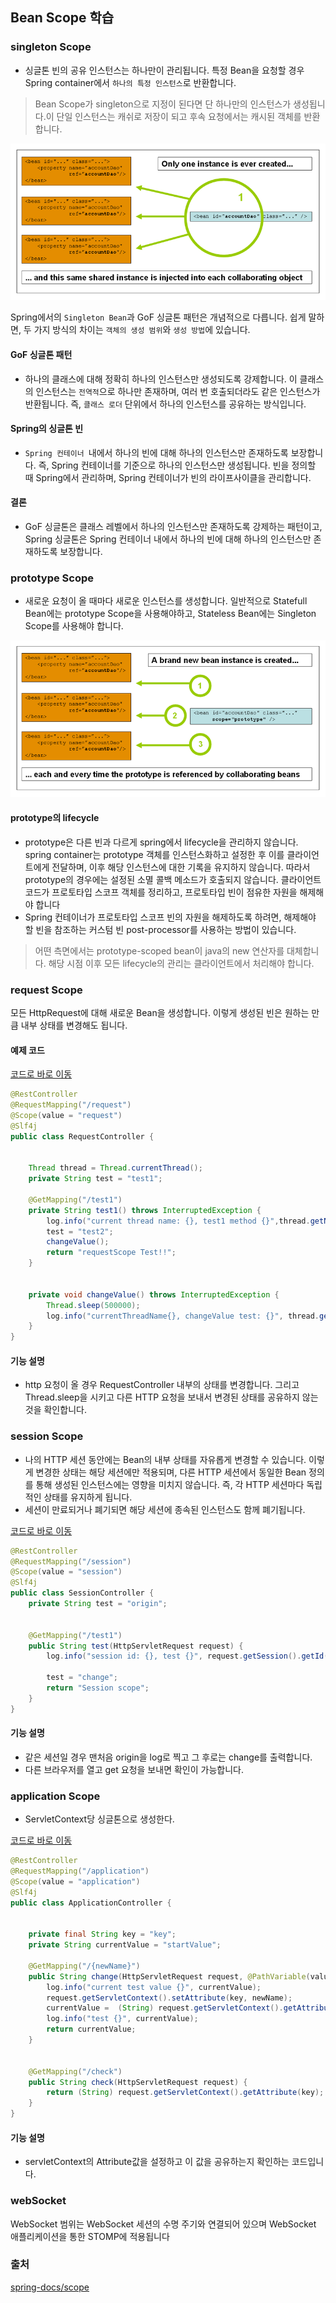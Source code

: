 ## Bean Scope 학습 
### singleton Scope
+ 싱글톤 빈의 공유 인스턴스는 하나만이 관리됩니다. 특정 Bean을 요청할 경우 Spring container에서 `하나의 특정 인스턴스`로 반환합니다.
>Bean Scope가 singleton으로 지정이 된다면 단 하나만의 인스턴스가 생성됩니다.이 단일 인스턴스는 캐쉬로 저장이 되고 후속 요청에서는 캐시된 객체를 반환합니다.

![img.png](img.png)

Spring에서의 `Singleton Bean`과 GoF 싱글톤 패턴은 개념적으로 다릅니다. 쉽게 말하면, 두 가지 방식의 차이는 `객체의 생성 범위`와 `생성 방법`에 있습니다.

#### GoF 싱글톤 패턴
+ 하나의 클래스에 대해 정확히 하나의 인스턴스만 생성되도록 강제합니다.
이 클래스의 인스턴스는 `전역적`으로 하나만 존재하며, 여러 번 호출되더라도 같은 인스턴스가 반환됩니다.
즉, `클래스 로더` 단위에서 하나의 인스턴스를 공유하는 방식입니다.


#### Spring의 싱글톤 빈
+ `Spring 컨테이너 `내에서 하나의 빈에 대해 하나의 인스턴스만 존재하도록 보장합니다. 즉, Spring 컨테이너를 기준으로 하나의 인스턴스만 생성됩니다.
빈을 정의할 때 Spring에서 관리하며, Spring 컨테이너가 빈의 라이프사이클을 관리합니다.


#### 결론
+ GoF 싱글톤은 클래스 레벨에서 하나의 인스턴스만 존재하도록 강제하는 패턴이고, Spring 싱글톤은 Spring 컨테이너 내에서 하나의 빈에 대해 하나의 인스턴스만 존재하도록 보장합니다.

### prototype Scope
+ 새로운 요청이 올 때마다 새로운 인스턴스를 생성합니다. 일반적으로 Statefull Bean에는 prototype Scope을 사용해야하고, Stateless Bean에는 Singleton Scope를 사용해야 합니다.


![img_1.png](img_1.png)
#### prototype의 lifecycle
+ prototype은 다른 빈과 다르게 spring에서 lifecycle을 관리하지 않습니다. spring container는 prototype 객체를 인스턴스화하고 설정한 후 이를 클라이언트에게 전달하며, 이후 해당 인스턴스에 대한 기록을 유지하지 않습니다. 따라서 prototype의 경우에는 설정된 소멸 콜백 메소드가 호출되지 않습니다. 클라이언트 코드가 프로토타입 스코프 객체를 정리하고, 프로토타입 빈이 점유한 자원을 해제해야 합니다
+ Spring 컨테이너가 프로토타입 스코프 빈의 자원을 해제하도록 하려면, 해제해야 할 빈을 참조하는 커스텀 빈 post-processor를 사용하는 방법이 있습니다.

> 어떤 측면에서는  prototype-scoped bean이 java의 new 연산자를 대체합니다. 해당 시점 이후 모든 lifecycle의 관리는 클라이언트에서 처리해야 합니다.


### request Scope
모든 HttpRequest에 대해 새로운 Bean을 생성합니다. 이렇게 생성된 빈은 원하는 만큼 내부 상태를 변경해도 됩니다. 


#### 예제 코드

[코드로 바로 이동](https://github.com/sea-of-fertility/BeanStudy/blob/3afe8e05b3f420f8587d1cdf2eb232aac1ee2f3b/src/main/java/com/example/beanstudy/controller/request/RequestController.java)
```java
@RestController
@RequestMapping("/request")
@Scope(value = "request")
@Slf4j
public class RequestController {


    Thread thread = Thread.currentThread();
    private String test = "test1";

    @GetMapping("/test1")
    private String test1() throws InterruptedException {
        log.info("current thread name: {}, test1 method {}",thread.getName(), test);
        test = "test2";
        changeValue();
        return "requestScope Test!!";
    }


    private void changeValue() throws InterruptedException {
        Thread.sleep(500000);
        log.info("currentThreadName{}, changeValue test: {}", thread.getName() ,test);
    }
}
```
#### 기능 설명
+ http 요청이 올 경우 RequestController 내부의 상태를 변경합니다. 그리고 Thread.sleep을 시키고 다른 HTTP 요청을 보내서 변경된 상태를 공유하지 않는 것을 확인합니다.

### session Scope
+ 나의 HTTP 세션 동안에는 Bean의 내부 상태를 자유롭게 변경할 수 있습니다. 이렇게 변경한 상태는 해당 세션에만 적용되며, 다른 HTTP 세션에서 동일한 Bean 정의를 통해 생성된 인스턴스에는 영향을 미치지 않습니다. 즉, 각 HTTP 세션마다 독립적인 상태를 유지하게 됩니다.
+ 세션이 만료되거나 폐기되면 해당 세션에 종속된 인스턴스도 함께 폐기됩니다.

[코드로 바로 이동](https://github.com/sea-of-fertility/BeanStudy/blob/abb76aa02aa6134f052b5b1a2183df502e46da56/src/main/java/com/example/beanstudy/controller/session/SessionController.java)
```java
@RestController
@RequestMapping("/session")
@Scope(value = "session")
@Slf4j
public class SessionController {
    private String test = "origin";


    @GetMapping("/test1")
    public String test(HttpServletRequest request) {
        log.info("session id: {}, test {}", request.getSession().getId(), test);

        test = "change";
        return "Session scope";
    }
}
```

#### 기능 설명
+ 같은 세션일 경우 맨처음 origin을 log로 찍고 그 후로는 change를 출력합니다.
+  다른 브라우저를 열고 get 요청을 보내면 확인이 가능합니다. 

### application Scope
+ ServletContext당 싱글톤으로 생성한다.


[코드로 바로 이동](https://github.com/sea-of-fertility/BeanStudy/blob/abb76aa02aa6134f052b5b1a2183df502e46da56/src/main/java/com/example/beanstudy/controller/applicaton/ApplicationController.java)
```java
@RestController
@RequestMapping("/application")
@Scope(value = "application")
@Slf4j
public class ApplicationController {


    private final String key = "key";
    private String currentValue = "startValue";

    @GetMapping("/{newName}")
    public String change(HttpServletRequest request, @PathVariable(value = "newName") String newName) {
        log.info("current test value {}", currentValue);
        request.getServletContext().setAttribute(key, newName);
        currentValue =  (String) request.getServletContext().getAttribute(key);
        log.info("test {}", currentValue);
        return currentValue;
    }


    @GetMapping("/check")
    public String check(HttpServletRequest request) {
        return (String) request.getServletContext().getAttribute(key);
    }
}

```

#### 기능 설명
+ servletContext의 Attribute값을 설정하고 이 값을 공유하는지 확인하는 코드입니다.


### webSocket
WebSocket 범위는 WebSocket 세션의 수명 주기와 연결되어 있으며 WebSocket 애플리케이션을 통한 STOMP에 적용됩니다

### 출처
[spring-docs/scope](https://docs.spring.io/spring-framework/reference/core/beans/factory-scopes.html)